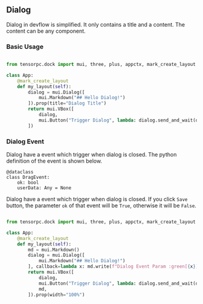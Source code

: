 ## Dialog

Dialog  in devflow is simplified. It only contains a title and a content. The content can be any component.

### Basic Usage

```Python

from tensorpc.dock import mui, three, plus, appctx, mark_create_layout

class App:
    @mark_create_layout
    def my_layout(self):
        dialog = mui.Dialog([
            mui.Markdown("## Hello Dialog!")
        ]).prop(title="Dialog Title")
        return mui.VBox([
            dialog,
            mui.Button("Trigger Dialog", lambda: dialog.send_and_wait(dialog.update_event(open=True))),
        ])


```

### Dialog Event

Dialog have a event which trigger when dialog is closed. The python definition of the event is shown below.

```
@dataclass
class DragEvent:
    ok: bool
    userData: Any = None
```

Dialog have a event which trigger when dialog is closed. If you click ```Save``` button, the parameter `ok` of that event will be ```True```, otherwise it will be ```False```.


```Python

from tensorpc.dock import mui, three, plus, appctx, mark_create_layout

class App:
    @mark_create_layout
    def my_layout(self):
        md = mui.Markdown()
        dialog = mui.Dialog([
            mui.Markdown("## Hello Dialog!")
        ], callback=lambda x: md.write(f"Dialog Event Param :green[{x}]")).prop(title="Dialog Title")
        return mui.VBox([
            dialog,
            mui.Button("Trigger Dialog", lambda: dialog.send_and_wait(dialog.update_event(open=True))),
            md,
        ]).prop(width="100%")

```
